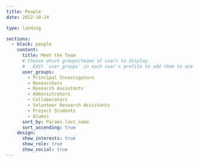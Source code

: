 ```yaml
---
title: People
date: 2022-10-24

type: landing

sections:
  - block: people
    content:
      title: Meet the Team
      # Choose which groups/teams of users to display.
      #   Edit `user_groups` in each user's profile to add them to one or more of these groups.
      user_groups:
        - Principal Investigators
        - Researchers
        - Research Assistants
        - Administrators
        - Collaborators
        - Volunteer Research Assistants
        - Project Students
        - Alumni
      sort_by: Params.last_name
      sort_ascending: true
    design:
      show_interests: true
      show_role: true
      show_social: true
---
```

